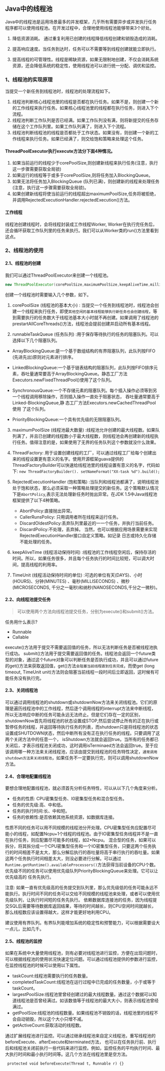 ##  Java中的线程池
Java中的线程池是运用场景最多的并发框架，几乎所有需要异步或并发执行任务程序都可以使用线程池。在开发过程中，合理地使用线程池能够带来3个好处。

1. 降低资源消耗。 通过重复利用已创建的线程降低线程创建和销毁造成的消耗。

2. 提高响应速度。当任务到达时，任务可以不需要等到线程创建就能立即执行。

3. 提高线程的可管理性。线程是稀缺资源，如果无限制地创建，不仅会消耗系统资源，还会降低系统的稳定性，使用线程池可以进行统一分配、调优和监控。

### 1、线程池的实现原理

当提交一个新任务到线程池时，线程池的处理流程如下。

1. 线程池判断核心线程池里的线程是否都在执行任务。如果不是，则创建一个新的工作线程来执行任务。如果核心线程池里的线程都在执行任务，则进入下个流程。
2. 线程池判断工作队列是否已经满。如果工作队列没有满，则将新提交的任务存储在这个工作队列里。如果工作队列满了，则进入下个流程。
3. 线程池判断线程池的线程是否都处于工作状态。如果没有，则创建一个新的工作线程来执行任务。如果已经满了，则交给饱和策略来处理这个任务。

#### ThreadPoolExecutor执行execute方法分下面4种情况。

1. 如果当前运行的线程少于corePoolSize,则创建新线程来执行任务(注意，执行这一步骤需要获取全局锁)
2. 如果运行的线程等于或多于corePoolSize,则将任务加入BlockingQueue。
3. 如果无法将任务加入BlockingQueue (队列已满)，则创建新的线程来处理任务(注意，执行这一步骤需要获取全局锁)。
4. 如果创建新线程将使当前运行的线程超出maximumPoolSize,任务将被拒绝，并调用RejectedExecutionHandler.rejectedExecution()方法。

#### 工作线程

线程池创建线程时，会将线程封装成工作线程Worker, Worker在执行完任务后，还会循环获取工作队列里的任务来执行。我们可以从Worker类的run()方法里看到这点。

### 2、线程池的使用

#### 2.1、线程池的创建

我们可以通过ThreadPoolExecutor来创建一个线程池。

```java
new ThreadPoolExecutor(corePoolSize,maximumPoolSize,keepAliveTime,milliseconds,runnableTaskQueue, handler);
```


创建一个线程池时需要输入几个参数，如下。

1. corePoolSize (线程池的基本大小) : 当提交一个任务到线程池时，线程池会创建一个线程来执行任务，即使`其他空闲的基本线程能够执行新任务也会创建线程`，等到需要执行的任务数大于线程池基本大小时就不再创建。如果调用了线程池的prestartAIlCoreThreads()方法，线程池会提前创建并启动所有基本线程。

2.  runnableTaskQueue (任务队列) :用于保存等待执行的任务的阻塞队列。可以选择以下几个阻塞队列。

   - ArrayBlockingQueue:是一个基于数组结构的有界阻塞队列，此队列按FIFO (先进先出)原则对元素进行排序。

   - LinkedBlockingQueue:一个基于链表结构的阻塞队列，此队列按FIFO排序元素，吞吐量通常要高于ArrayBlockingQueue。静态工厂方法Executors.newFixedThreadPool()使用了这个队列。

   - SynchronousQueue:一个不存储元素的阻塞队列。每个插入操作必须等到另一个线程调用移除操作，否则插入操作一直处于阻塞状态， 吞吐量通常要高于Linked-BlockingQueue,静
     态工厂方法Executors.newCachedThreadPool使用 了这个队列。

   - PriorityBlockingQueue:一个具有优先级的无限阻塞队列。

3. maximumPoolSize (线程池最大数量) :线程池允许创建的最大线程数。如果队列满了，并且已创建的线程数小于最大线程数，则线程池会再创建新的线程执行任务。值得注意的是，如果使用了无界的任务队列这个参数就没什么效果。

4. ThreadFactory: 用于设置创建线程的工厂，可以通过线程工厂给每个创建出来的线程设置更有意义的名字。使用开源框架guava提供的ThreadFactoryBuilder可以快速给线程池里的线程设置有意义的名字，代码如下: ```new ThreadFactoryBuilder(). setNameFormat("XX-task %d").build();```

5. RejectedExecutionHandler (饱和策略) :当队列和线程池都满了，说明线程池处于饱和状态，那么必须采取一种策略处理提交的新任务。这个策略默认情况下是`AbortPolicy`,表示无法处理新任务时抛出异常。在JDK 1.5中Java线程池框架提供了以下4种策略。
   - AbortPolicy:直接抛出异常。
   - CallerRunsPolicy: 只用调用者所在线程来运行任务。
   - DiscardOldestPolicy:丢弃队列里最近的一一个任务，并执行当前任务。
   - DiscardPolicy:不处理，丢弃掉。
     当然，也可以根据应用场景需要来实现RejectedExecutionHandler接口自定义策略。如记录
     日志或持久化存储不能处理的任务。

6. keepAliveTime (线程活动保持时间) :线程池的工作线程空闲后，保持存活的时间。所以，如果任务很多，并且每个任务执行的时间比较短，可以调大时间，提高线程的利用率。
  
7. TimeUnit (线程活动保持时间的单位) :可选的单位有天(DAYS)、小时(HOURS)、分钟(MINUTES) 、毫秒(MILLISECONDS) 、微秒(MICROSECONDS, 千分之一毫秒)和纳秒(NANOSECONDS,千分之一微秒)。
       
#### 2.2、向线程池提交任务

> 可以使用两个方法向线程池提交任务，分别为execute()和submit()方法。   

任务用什么表示?

- Runnable 
- Callable

execute()方法用于提交不需要返回值的任务，所以无法判断任务是否被线程池执行成功。
submit()方法用于提交需要返回值的任务。线程池会返回一个future类型的对象，通过这个future对象可以判断任务是否执行成功，并且可以通过future的get()方法来获取返回值，get()方法`会阻塞当前线程直到任务完成`，而使get (long timeout, TimeUnit unit)方法则会阻塞当前线程一段时间后立即返回，这时候有可能任务没有执行完。

#### 2.3、关闭线程池

可以通过调用线程池的shutdown或shutdownNow方法来关闭线程池。它们的原理是遍历线程池中的工作线程，然后逐个调用线程的interrupt方法来中断线程，所以无法响应中断的任务可能永远无法终止。但是它们存在一定的区别， shutdownNow首先将线程池的状态设置成STOP,然后尝试停止所有的正在执行或暂停任务的线程，并返回等待执行任务的列表，而shutdown只是将线程池的状态设置成SHUTDOWN状态，然后中断所有没有正在执行任务的线程。只要调用了这两个关闭方法中的任意一个， isShutdown方法就会返回true。当所有的任务都已关闭后，才表示线程池关闭成功，这时调用isTerminaed方法会返回true。至于应该调用哪一种方法来关闭线程池，应该由提交到线程池的任务特性决定，`通常调用shutdown方法来关闭线程池`，如果任务不一定要执行完，则可以调用shutdownNow方法。

#### 2.4、合理地配置线程池

要想合理地配置线程池，就必须首先分析任务特性，可以从以下几个角度来分析。

- 任务的性质: CPU密集型任务、I0密集型任务和混合型任务。
- 任务的优先级:高、中和低。
- 任务的执行时间:长、中和短。
- 任务的依赖性:是否依赖其他系统资源，如数据库连接。

性质不同的任务可以用不同规模的线程池分开处理。CPU密集型任务应配置尽可能小的线程，如配置Ncpu+1个线程的线程池。由于IO密集型任务线程并不是一直在执行任务，则应配置尽可能多的线程，如2*Ncpu。 混合型的任务，如果可以拆分，将其拆分成一个CPU密集型任务和一个IO密集型任务，只要这两个任务执行的时间相差不是太大，那么分解后执行的吞吐量将高于串行执行的吞吐量。如果这两个任务执行时间相差太大，则没必要进行分解。可以通过```Runtime.getRuntime().availableProcessors()```方法获得当前设备的CPU个数。
优先级不同的任务可以使用优先级队列PriorityBlockingQueue来处理。它可以让优先级高的
  任务先执行。

注意:
如果一直有优先级高的任务提交到队列里，那么优先级低的任务可能永远不能执行。执行时间不同的任务可以交给不同规模的线程池来处理，或者可以使用优先级队列，让执行时间短的任务先执行。
依赖数据库连接池的任务，因为线程提交SQL后需要等待数据库返回结果，等待的时间越长，则CPU空闲时间就越长，那么线程数应该设置得越大，这样才能更好地利用CPU。

建议使用有界队列。有界队列能增加系统的稳定性和预警能力，可以根据需要设大一点儿，比如几千。

#### 2.5、线程池的监控

如果在系统中大量使用线程池，则有必要对线程池进行监控，方便在出现问题时，可以根据线程池的使用状况快速定位问题。可以通过线程池提供的参数进行监控，在监控线程池的时候可以使用以下属性。

- taskCount:线程池需要执行的任务数量。
- completedTaskCount:线程池在运行过程中已完成的任务数量，小于或等于taskCount。
- largestPoolSize:线程池里曾经创建过的最大线程数量。通过这个数据可以知道线程池是否曾经满过。如该数值等于线程池的最大大小，则表示线程池曾经满过。
- getPoolSize:线程池的线程数量。如果线程池不销毁的话，线程池里的线程不会自动销毁，所以这个大小只增不减。
- getActiveCount:获取活动的线程数。

通过扩展线程池进行监控。可以通过继承线程池来自定义线程池，重写线程池的 beforeExecute、afterExecute和terminated方法， 也可以在任务执行前、执行后和线程池关闭前执行一些代码来进行监控。例如，监控任务的平均执行时间、最大执行时间和最小执行时间等。这几个方法在线程池里是空方法。

``` protected void beforeExecute(Thread t, Runnable r) {}```